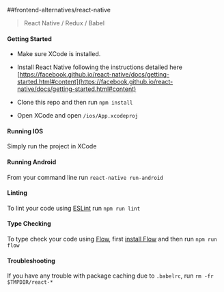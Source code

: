 ##frontend-alternatives/react-native
> React Native / Redux / Babel

#### Getting Started

- Make sure XCode is installed.

- Install React Native following the instructions detailed here [https://facebook.github.io/react-native/docs/getting-started.html#content](https://facebook.github.io/react-native/docs/getting-started.html#content)

- Clone this repo and then run `npm install`

- Open XCode and open `/ios/App.xcodeproj`

#### Running IOS

Simply run the project in XCode

#### Running Android

From your command line run `react-native run-android`

#### Linting

To lint your code using [ESLint](http://eslint.org/) run `npm run lint`

#### Type Checking

To type check your code using [Flow](flowtype.org), first [install Flow](http://flowtype.org/docs/getting-started.html#_) and then run `npm run flow`

#### Troubleshooting

If you have any trouble with package caching due to `.babelrc`, run `rm -fr $TMPDIR/react-*`